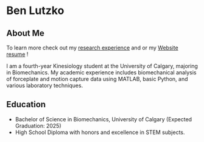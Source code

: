 # Ben Lutzko

## About Me
To learn more check out my [research experience]({https://benlutzko.github.io/BenResearchWebpage/webpage.html) and or my [Website resume](https://benlutzko.github.io/) !

I am a fourth-year Kinesiology student at the University of Calgary, majoring in Biomechanics. My academic experience includes biomechanical analysis of forceplate and motion capture data using MATLAB, basic Python, and various laboratory techniques.

## Education
- Bachelor of Science in Biomechanics, University of Calgary (Expected Graduation: 2025)
- High School Diploma with honors and excellence in STEM subjects.

<!---
BenLutzko/BenLutzko is a ✨ special ✨ repository because its `README.md` (this file) appears on your GitHub profile.
You can click the Preview link to take a look at your changes.
--->
